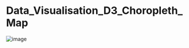 # Data_Visualisation_D3_Choropleth_Map
![image](https://github.com/bestcoolestp/Data_Visualisation_D3_Choropleth_Map/assets/108534975/ce0eaa83-aae5-47b5-9ccd-05d74afc6814)
